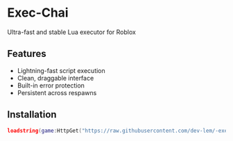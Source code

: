 # Exec-Chai 
Ultra-fast and stable Lua executor for Roblox

## Features
- Lightning-fast script execution
- Clean, draggable interface
- Built-in error protection
- Persistent across respawns

## Installation
```lua
loadstring(game:HttpGet("https://raw.githubusercontent.com/dev-lem/-exec-chai/main/main.lua"))()
